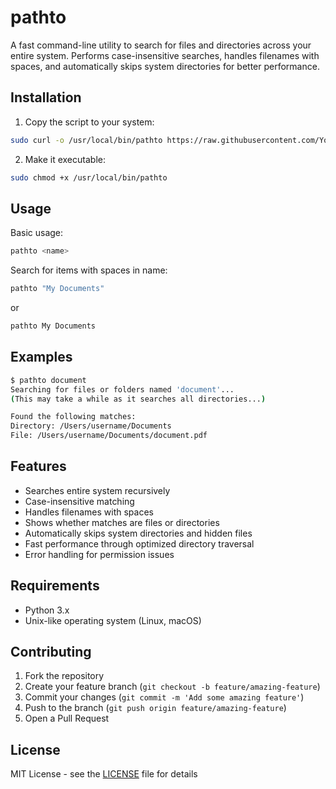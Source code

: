 # pathto

A fast command-line utility to search for files and directories across your entire system. Performs case-insensitive searches, handles filenames with spaces, and automatically skips system directories for better performance.

## Installation

1. Copy the script to your system:
```bash
sudo curl -o /usr/local/bin/pathto https://raw.githubusercontent.com/YourUsername/pathto/main/pathto
```

2. Make it executable:
```bash
sudo chmod +x /usr/local/bin/pathto
```

## Usage

Basic usage:
```bash
pathto <name>
```

Search for items with spaces in name:
```bash
pathto "My Documents"
```
or
```bash
pathto My Documents
```

## Examples

```bash
$ pathto document
Searching for files or folders named 'document'...
(This may take a while as it searches all directories...)

Found the following matches:
Directory: /Users/username/Documents
File: /Users/username/Documents/document.pdf
```

## Features

- Searches entire system recursively
- Case-insensitive matching
- Handles filenames with spaces
- Shows whether matches are files or directories
- Automatically skips system directories and hidden files
- Fast performance through optimized directory traversal
- Error handling for permission issues

## Requirements

- Python 3.x
- Unix-like operating system (Linux, macOS)

## Contributing

1. Fork the repository
2. Create your feature branch (`git checkout -b feature/amazing-feature`)
3. Commit your changes (`git commit -m 'Add some amazing feature'`)
4. Push to the branch (`git push origin feature/amazing-feature`)
5. Open a Pull Request

## License

MIT License - see the [LICENSE](LICENSE) file for details
